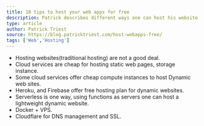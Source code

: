 ```yaml
---
title: 10 tips to host your web apps for free
description: Patrick describes different ways one can host his website.
type: article
author: Patrick Triest
source: https://blog.patricktriest.com/host-webapps-free/
tags: ['Web','Hosting']
---
```

- Hosting websites(traditional hosting) are not a good deal.
- Cloud services are cheap for hosting static web pages, storage instance.
- Some cloud services offer cheap compute instances to host Dynamic web sites.
- Heroku, and Firebase offer free hosting plan for dynamic websites.
- Serverless is one way, using functions as servers one can host a lightweight dynamic website.
- Docker + VPS.
- Cloudflare for DNS management and SSL.
